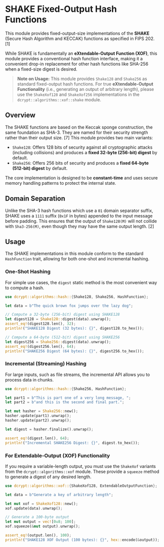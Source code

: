 # SHAKE Fixed-Output Hash Functions

This module provides fixed-output-size implementations of the **SHAKE** (Secure Hash Algorithm and KECCAK) functions as specified in FIPS 202. [1]

While SHAKE is fundamentally an **eXtendable-Output Function (XOF)**, this module provides a conventional hash function interface, making it a convenient drop-in replacement for other hash functions like SHA-256 when a fixed-size digest is desired.

> **Note on Usage:**
> This module provides `Shake128` and `Shake256` as standard fixed-output hash functions. For true **eXtendable-Output Functionality** (i.e., generating an output of arbitrary length), please use the `ShakeXof128` and `ShakeXof256` implementations in the `dcrypt::algorithms::xof::shake` module.

## Overview

The SHAKE functions are based on the Keccak sponge construction, the same foundation as SHA-3. They are named for their security strength rather than their output size. [7] This module provides two main variants:

*   `Shake128`: Offers 128 bits of security against all cryptographic attacks (including collisions) and produces a **fixed 32-byte (256-bit) digest** by default.
*   `Shake256`: Offers 256 bits of security and produces a **fixed 64-byte (512-bit) digest** by default.

The core implementation is designed to be **constant-time** and uses secure memory handling patterns to protect the internal state.

## Domain Separation

Unlike the SHA-3 hash functions which use a `01` domain separator suffix, SHAKE uses a `1111` suffix (`0x1F` in bytes) appended to the input message before padding. This ensures that the output of `Shake128(M)` will not collide with `Sha3-256(M)`, even though they may have the same output length. [2]

## Usage

The SHAKE implementations in this module conform to the standard `HashFunction` trait, allowing for both one-shot and incremental hashing.

### One-Shot Hashing

For simple use cases, the `digest` static method is the most convenient way to compute a hash.

```rust
use dcrypt::algorithms::hash::{Shake128, Shake256, HashFunction};

let data = b"The quick brown fox jumps over the lazy dog";

// Compute a 32-byte (256-bit) digest using SHAKE128
let digest128 = Shake128::digest(data).unwrap();
assert_eq!(digest128.len(), 32);
println!("SHAKE128 Digest (32 bytes): {}", digest128.to_hex());

// Compute a 64-byte (512-bit) digest using SHAKE256
let digest256 = Shake256::digest(data).unwrap();
assert_eq!(digest256.len(), 64);
println!("SHAKE256 Digest (64 bytes): {}", digest256.to_hex());
```

### Incremental (Streaming) Hashing

For large inputs, such as file streams, the incremental API allows you to process data in chunks.

```rust
use dcrypt::algorithms::hash::{Shake256, HashFunction};

let part1 = b"This is part one of a very long message, ";
let part2 = b"and this is the second and final part.";

let mut hasher = Shake256::new();
hasher.update(part1).unwrap();
hasher.update(part2).unwrap();

let digest = hasher.finalize().unwrap();

assert_eq!(digest.len(), 64);
println!("Incremental SHAKE256 Digest: {}", digest.to_hex());
```

### For Extendable-Output (XOF) Functionality

If you require a variable-length output, you must use the `ShakeXof` variants from the `dcrypt::algorithms::xof` module. These provide a `squeeze` method to generate a digest of any desired length.

```rust
use dcrypt::algorithms::xof::{ShakeXof128, ExtendableOutputFunction};

let data = b"Generate a key of arbitrary length";

let mut xof = ShakeXof128::new();
xof.update(data).unwrap();

// Generate a 100-byte output
let mut output = vec![0u8; 100];
xof.squeeze(&mut output).unwrap();

assert_eq!(output.len(), 100);
println!("SHAKE128 XOF Output (100 bytes): {}", hex::encode(&output));
```